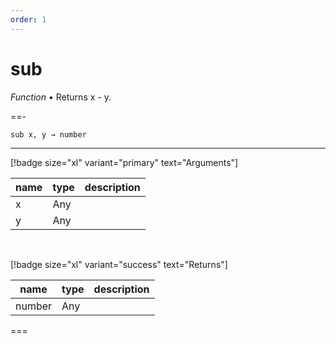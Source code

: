 ```yaml
---
order: 1
---
```

# sub

_Function_ &bull; Returns x - y.


==- <pre><code>sub x, y &rarr; number</code></pre>
<hr>

[!badge size="xl" variant="primary" text="Arguments"]

| name | type | description |
|------|------|-------------|
|x|Any||
|y|Any||

<br>

[!badge size="xl" variant="success" text="Returns"]

| name | type | description |
|------|------|-------------|
|number|Any||



===



